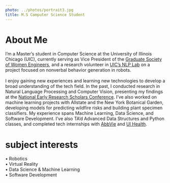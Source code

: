 ```yaml
---
photo: ../photos/portrait3.jpg
title: M.S Computer Science Student
---
```

# About Me
I’m a Master’s student in Computer Science at the University of Illinois Chicago (UIC), currently serving as Vice President of the [Graduate Society of Women Engineers](https://sites.google.com/view/sweuic/gradswe), and a research volunteer in [UIC’s NLP Lab](https://nlp.lab.uic.edu/) on a project focused on nonverbal behavior generation in robots. <br><br>
I enjoy gaining new experiences and learning new technologies to develop a broad understanding of the tech field. In the past, I conducted research in Natural Language Processing and Computer Vision, presenting my findings at the [National Early Research Scholars Conference](https://ersp.ucsd.edu/about/2023-ersp-national-conference-virtual). I’ve also worked on machine learning projects with Allstate and the New York Botanical Garden, developing models for predicting wildfire risks and building plant specimen classifiers. My experience spans Machine Learning, Data Science, and Software Development. I’ve also TA’d Advanced Data Structures and Python classes, and completed tech internships with [AbbVie](https://www.abbvie.com/) and [UI Health](https://hospital.uillinois.edu/).

# subject interests   
• Robotics  
• Virtual Reality  
• Data Science & Machine Learning  
• Software Development
